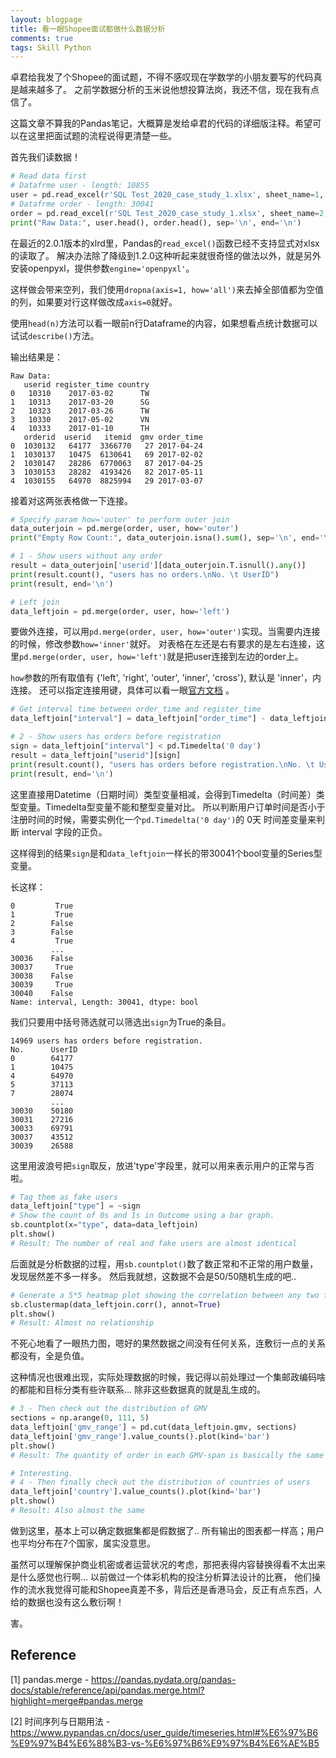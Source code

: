 ```yaml
---
layout: blogpage
title: 看一眼Shopee面试都做什么数据分析
comments: true
tags: Skill Python
---
```


卓君给我发了个Shopee的面试题，不得不感叹现在学数学的小朋友要写的代码真是越来越多了。
之前学数据分析的玉米说他想投算法岗，我还不信，现在我有点信了。

这篇文章不算我的Pandas笔记，大概算是发给卓君的代码的详细版注释。希望可以在这里把面试题的流程说得更清楚一些。

首先我们读数据！

```python
# Read data first
# Datafrme user - length: 10855
user = pd.read_excel(r'SQL Test_2020_case_study_1.xlsx', sheet_name=1, engine='openpyxl').dropna(axis=1, how='all')
# Datafrme order - length: 30041
order = pd.read_excel(r'SQL Test_2020_case_study_1.xlsx', sheet_name=2, engine='openpyxl').dropna(axis=1, how='all')
print("Raw Data:", user.head(), order.head(), sep='\n', end='\n')
```

在最近的2.0.1版本的xlrd里，Pandas的`read_excel()`函数已经不支持显式对xlsx的读取了。
解决办法除了降级到1.2.0这种听起来就很奇怪的做法以外，就是另外安装openpyxl，提供参数`engine='openpyxl'`。

这样做会带来空列，我们使用`dropna(axis=1, how='all')`来去掉全部值都为空值的列，如果要对行这样做改成`axis=0`就好。

使用`head(n)`方法可以看一眼前n行Dataframe的内容，如果想看点统计数据可以试试`describe()`方法。


输出结果是：

    Raw Data:
       userid register_time country
    0   10310    2017-03-02      TW
    1   10313    2017-03-20      SG
    2   10323    2017-03-26      TW
    3   10330    2017-05-02      VN
    4   10333    2017-01-10      TH
       orderid  userid   itemid  gmv order_time
    0  1030132   64177  3366770   27 2017-04-24
    1  1030137   10475  6130641   69 2017-02-02
    2  1030147   28286  6770063   87 2017-04-25
    3  1030153   28282  4193426   82 2017-05-11
    4  1030155   64970  8825994   29 2017-03-07
    
    
接着对这两张表格做一下连接。

```python
# Specify param how='outer' to perform outer join
data_outerjoin = pd.merge(order, user, how='outer')
print("Empty Row Count:", data_outerjoin.isna().sum(), sep='\n', end='\n')

# 1 - Show users without any order
result = data_outerjoin['userid'][data_outerjoin.T.isnull().any()]
print(result.count(), "users has no orders.\nNo. \t UserID")
print(result, end='\n')

# Left join
data_leftjoin = pd.merge(order, user, how='left')
```

要做外连接，可以用`pd.merge(order, user, how='outer')`实现。当需要内连接的时候，修改参数`how='inner'`就好。
对表格在左还是右有要求的是左右连接，这里`pd.merge(order, user, how='left')`就是把user连接到左边的order上。

`how`参数的所有取值有 {'left', 'right', 'outer', 'inner', 'cross'}, 默认是 'inner'，内连接。
还可以指定连接用键，具体可以看一眼[官方文档](https://pandas.pydata.org/pandas-docs/stable/reference/api/pandas.merge.html?highlight=merge#pandas.merge) 。


```python
# Get interval time between order_time and register_time
data_leftjoin["interval"] = data_leftjoin["order_time"] - data_leftjoin["register_time"]

# 2 - Show users has orders before registration
sign = data_leftjoin["interval"] < pd.Timedelta('0 day')
result = data_leftjoin["userid"][sign]
print(result.count(), "users has orders before registration.\nNo. \t UserID")
print(result, end='\n')
```

这里直接用Datetime（日期时间）类型变量相减，会得到Timedelta（时间差）类型变量。Timedelta型变量不能和整型变量对比。
所以判断用户订单时间是否小于注册时间的时候，需要实例化一个`pd.Timedelta('0 day')`的 0天 时间差变量来判断 interval 字段的正负。

这样得到的结果`sign`是和`data_leftjoin`一样长的带30041个bool变量的Series型变量。

长这样：

    0         True
    1         True
    2        False
    3        False
    4         True
             ...  
    30036    False
    30037     True
    30038    False
    30039     True
    30040    False
    Name: interval, Length: 30041, dtype: bool

我们只要用中括号筛选就可以筛选出`sign`为True的条目。

    14969 users has orders before registration.
    No. 	 UserID
    0        64177
    1        10475
    4        64970
    5        37113
    7        28074
             ...  
    30030    50180
    30031    27216
    30033    69791
    30037    43512
    30039    26588

这里用波浪号把`sign`取反，放进'type'字段里，就可以用来表示用户的正常与否啦。

```python
# Tag them as fake users
data_leftjoin["type"] = ~sign
# Show the count of 0s and 1s in Outcome using a bar graph.
sb.countplot(x="type", data=data_leftjoin)
plt.show()
# Result: The number of real and fake users are almost identical
```

后面就是分析数据的过程，用`sb.countplot()`数了数正常和不正常的用户数量，发现居然差不多一样多。
然后我就想，这数据不会是50/50随机生成的吧..

```python
# Generate a 5*5 heatmap plot showing the correlation between any two features
sb.clustermap(data_leftjoin.corr(), annot=True)
plt.show()
# Result: Almost no relationship
```

不死心地看了一眼热力图，嗯好的果然数据之间没有任何关系，连敷衍一点的关系都没有，全是负值。

这种情况也很难出现，实际处理数据的时候，我记得以前处理过一个集邮政编码啥的都能和目标分类有些许联系... 除非这些数据真的就是乱生成的。

```python
# 3 - Then check out the distribution of GMV
sections = np.arange(0, 111, 5)
data_leftjoin['gmv_range'] = pd.cut(data_leftjoin.gmv, sections)
data_leftjoin['gmv_range'].value_counts().plot(kind='bar')
plt.show()
# Result: The quantity of order in each GMV-span is basically the same

# Interesting.
# 4 - Then finally check out the distribution of countries of users
data_leftjoin['country'].value_counts().plot(kind='bar')
plt.show()
# Result: Also almost the same
```

做到这里，基本上可以确定数据集都是假数据了.. 所有输出的图表都一样高；用户也平均分布在7个国家，属实没意思。

虽然可以理解保护商业机密或者运营状况的考虑，那把表得内容替换得看不太出来是什么感觉也行啊... 以前做过一个体彩机构的投注分析算法设计的比赛，
他们操作的流水我觉得可能和Shopee真差不多，背后还是香港马会，反正有点东西，人给的数据也没有这么敷衍啊！

害。

## Reference

[1] pandas.merge - https://pandas.pydata.org/pandas-docs/stable/reference/api/pandas.merge.html?highlight=merge#pandas.merge

[2] 时间序列与日期用法 - https://www.pypandas.cn/docs/user_guide/timeseries.html#%E6%97%B6%E9%97%B4%E6%88%B3-vs-%E6%97%B6%E9%97%B4%E6%AE%B5